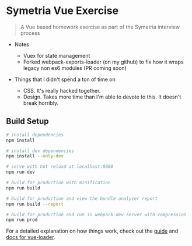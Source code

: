 # Symetria Vue Exercise

> A Vue based homework exercise as part of the Symetria interview process

- Notes
    - Vuex for state management
    - Forked webpack-exports-loader (on my github) to fix how it wraps legacy non es6 modules (PR coming soon)

- Things that I didn't spend a ton of time on
    - CSS. It's really hacked together.
    - Design. Takes more time than I'm able to devote to this. It doesn't break horribly.



## Build Setup

``` bash
# install dependencies
npm install

# install dev dependencies
npm install --only-dev

# serve with hot reload at localhost:8080
npm run dev

# build for production with minification
npm run build

# build for production and view the bundle analyzer report
npm run build --report

# build for production and run in webpack-dev-server with compression
npm run prod
```

For a detailed explanation on how things work, check out the [guide](http://vuejs-templates.github.io/webpack/) and [docs for vue-loader](http://vuejs.github.io/vue-loader).
